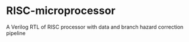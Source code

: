 # RISC-microprocessor
A Verilog RTL of RISC processor with data and branch hazard correction pipeline
